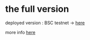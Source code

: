 # the full version
deployed version : BSC testnet -> [here](https://testnet.bscscan.com/address/0x1e2adb685159c692c4c4468bf70ec63212365cf2) 

more info [here](https://github.com/mosi-sol/live-contract-s3/tree/main/05-Tokenize) 

